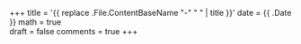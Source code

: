 +++
title = '{{ replace .File.ContentBaseName "-" " " | title }}'
date = {{ .Date }}
math = true                                
draft = false
comments = true
+++
